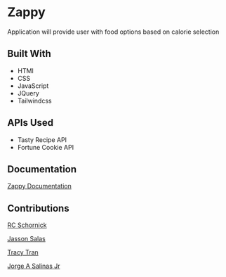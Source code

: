# Zappy

Application will provide user with food options based on calorie selection

## Built With

* HTMl
* CSS
* JavaScript
* JQuery
* Tailwindcss

## APIs Used

* Tasty Recipe API
* Fortune Cookie API

## Documentation

[Zappy Documentation](https://github.com/Jsalas603/Zappy/blob/main/assets/docs/zappy_documentation.md)

## Contributions

[RC Schornick](https://github.com/RCSchornick)

[Jasson Salas](https://github.com/Jsalas603)

[Tracy Tran](https://github.com/tracytran1189)

[Jorge A Salinas Jr](https://github.com/jsalinas212)